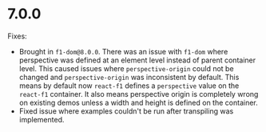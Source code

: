 # 7.0.0

Fixes:

- Brought in `f1-dom@8.0.0`. There was an issue with `f1-dom` where perspective was defined at an element level instead of parent container level. This caused issues where `perspective-origin` could not be changed and `perspective-origin` was inconsistent by default. This means by default now `react-f1` defines a `perspective` value on the `react-f1` container. It also means perspective origin is completely wrong on existing demos unless a width and height is defined on the container.
- Fixed issue where examples couldn't be run after transpiling was implemented.
